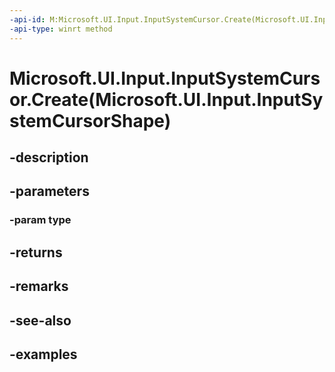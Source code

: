 ```yaml
---
-api-id: M:Microsoft.UI.Input.InputSystemCursor.Create(Microsoft.UI.Input.InputSystemCursorShape)
-api-type: winrt method
---
```


# Microsoft.UI.Input.InputSystemCursor.Create(Microsoft.UI.Input.InputSystemCursorShape)

<!--
public static Microsoft.UI.Input.InputSystemCursor Create (Microsoft.UI.Input.InputSystemCursorShape type);
-->


## -description

## -parameters

### -param type

## -returns

## -remarks

## -see-also

## -examples


